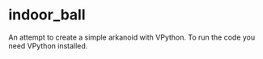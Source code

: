 # indoor_ball
An attempt to create a simple arkanoid with VPython.
To run the code you need VPython installed.
